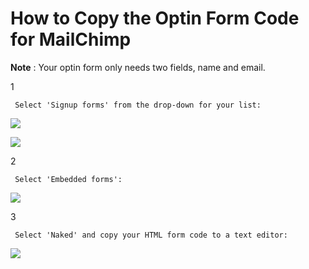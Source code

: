 # How to Copy the Optin Form Code for MailChimp

**Note** : Your optin form only needs two fields, name and email.

1

```text
 Select 'Signup forms' from the drop-down for your list: 
```

![](https://d33v4339jhl8k0.cloudfront.net/docs/assets/53974d6ce4b0c76107b109d1/images/59820480042863033a1b944e/file-%20sjfkbhxrjQ.png)

![](https://d33v4339jhl8k0.cloudfront.net/docs/assets/53974d6ce4b0c76107b109d1/images/59820457042863033a1b944d/file-%20ORW4rhKEhu.png)

2

```text
 Select 'Embedded forms': 
```

![](https://d33v4339jhl8k0.cloudfront.net/docs/assets/53974d6ce4b0c76107b109d1/images/598204ce2c7d3a73488b93ea/file-%20wqSWwpYCyW.png)

3

```text
 Select 'Naked' and copy your HTML form code to a text editor: 
```

![](https://d33v4339jhl8k0.cloudfront.net/docs/assets/53974d6ce4b0c76107b109d1/images/598205222c7d3a73488b93f3/file-%20VCvH1Ok4uA.png)

